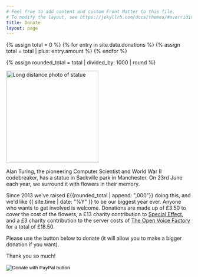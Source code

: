 ```yaml
---
# Feel free to add content and custom Front Matter to this file.
# To modify the layout, see https://jekyllrb.com/docs/themes/#overriding-theme-defaults
title: Donate
layout: page
---
```

{% assign total = 0 %}
{% for entry in site.data.donations %}
  {% assign total = total | plus: entry.amount %}
{% endfor %}

{% assign rounded_total = total | divided_by: 1000 | round  %}

<img src="{{site.baseurl}}/assets/images/2017/1.jpg" alt="Long distance photo of statue" width=250px />


Alan Turing, the pioneering Computer Scientist and World War II codebreaker, has a statue in Sackville park in Manchester. On 23rd June each year, we surround it with flowers in their memory. 

Since 2013 we've raised £{{rounded_total | append: ",000"}} doing this, and we'd like {{ site.time | date: "%Y" }} to be our biggest year ever. Anyone who wants to get involved is welcome. Donations are made up of £3.50 to cover the cost of the flowers, a £13 charity contribution to [Special Effect](https://www.specialeffect.org.uk/), and a £3 charity contribution to the server costs of [The Open Voice Factory](https://theopenvoicefactory.org/) for a total of £18.50.   

Please use the button below to donate (it will allow you to make a bigger donation if you want). 

Thank you so much! 

<form action="https://www.paypal.com/donate" method="post" target="_top">
<input type="hidden" name="hosted_button_id" value="Q5NVFKKUZWA96" />
<input type="image" src="https://www.paypalobjects.com/en_US/GB/i/btn/btn_donateCC_LG.gif" border="0" name="submit" title="PayPal - The safer, easier way to pay online!" alt="Donate with PayPal button" />
<img alt="" border="0" src="https://www.paypal.com/en_GB/i/scr/pixel.gif" width="1" height="1" />
</form>

